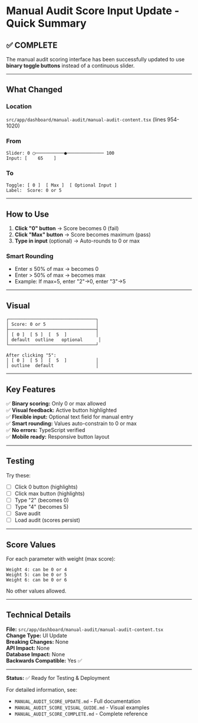 # Manual Audit Score Input Update - Quick Summary

## ✅ COMPLETE

The manual audit scoring interface has been successfully updated to use **binary toggle buttons** instead of a continuous slider.

---

## What Changed

### Location
`src/app/dashboard/manual-audit/manual-audit-content.tsx` (lines 954-1020)

### From
```
Slider: 0 ◯───────────●────────────── 100
Input: [    65    ]
```

### To
```
Toggle: [ 0 ]  [ Max ]  [ Optional Input ]
Label:  Score: 0 or 5
```

---

## How to Use

1. **Click "0" button** → Score becomes 0 (fail)
2. **Click "Max" button** → Score becomes maximum (pass)
3. **Type in input** (optional) → Auto-rounds to 0 or max

### Smart Rounding
- Enter ≤ 50% of max → becomes 0
- Enter > 50% of max → becomes max
- Example: If max=5, enter "2"→0, enter "3"→5

---

## Visual

```
┌─────────────────────────────────┐
│ Score: 0 or 5                   │
├─────────────────────────────────┤
│ [ 0 ]  [ 5 ]  [  5  ]           │
│ default  outline   optional      │
└─────────────────────────────────┘

After clicking "5":
│ [ 0 ]  [ 5 ]  [  5  ]           │
│ outline  default                │
```

---

## Key Features

✅ **Binary scoring:** Only 0 or max allowed  
✅ **Visual feedback:** Active button highlighted  
✅ **Flexible input:** Optional text field for manual entry  
✅ **Smart rounding:** Values auto-constrain to 0 or max  
✅ **No errors:** TypeScript verified  
✅ **Mobile ready:** Responsive button layout  

---

## Testing

Try these:
- [ ] Click 0 button (highlights)
- [ ] Click max button (highlights)
- [ ] Type "2" (becomes 0)
- [ ] Type "4" (becomes 5)
- [ ] Save audit
- [ ] Load audit (scores persist)

---

## Score Values

For each parameter with weight (max score):
```
Weight 4: can be 0 or 4
Weight 5: can be 0 or 5
Weight 6: can be 0 or 6
```

No other values allowed.

---

## Technical Details

**File:** `src/app/dashboard/manual-audit/manual-audit-content.tsx`  
**Change Type:** UI Update  
**Breaking Changes:** None  
**API Impact:** None  
**Database Impact:** None  
**Backwards Compatible:** Yes ✅  

---

**Status:** ✅ Ready for Testing & Deployment

For detailed information, see:
- `MANUAL_AUDIT_SCORE_UPDATE.md` - Full documentation
- `MANUAL_AUDIT_SCORE_VISUAL_GUIDE.md` - Visual examples
- `MANUAL_AUDIT_SCORE_COMPLETE.md` - Complete reference
